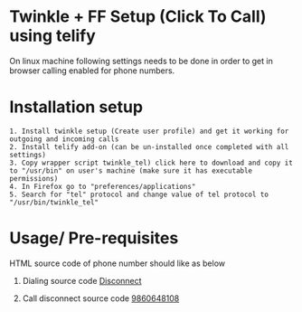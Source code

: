 # Twinkle + FF Setup (Click To Call) using telify

On linux machine following settings needs to be done in order to get in browser calling enabled for phone numbers. 

# Installation setup

    1. Install twinkle setup (Create user profile) and get it working for outgoing and incoming calls
    2. Install telify add-on (can be un-installed once completed with all settings)
    3. Copy wrapper script twinkle_tel) click here to download and copy it to "/usr/bin" on user's machine (make sure it has executable permissions)
    4. In Firefox go to "preferences/applications"
    5. Search for "tel" protocol and change value of tel protocol to "/usr/bin/twinkle_tel"

# Usage/ Pre-requisites

HTML source code of phone number should like as below

1. Dialing source code
    <a title="disconnect call" class="telified" href="tel:disconnect">Disconnect</a>

2. Call disconnect source code
    <a title="phone number" class="telified" nr="9860648108" href="tel:9860648108">9860648108</a>
